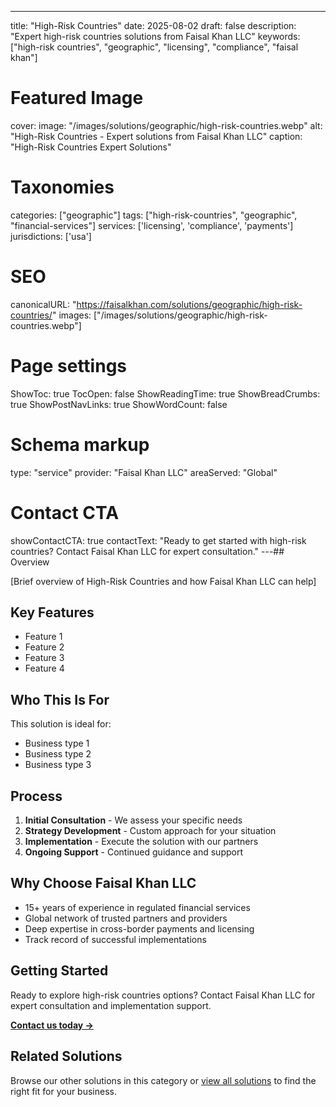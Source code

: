 ---
title: "High-Risk Countries"
date: 2025-08-02
draft: false
description: "Expert high-risk countries solutions from Faisal Khan LLC"
keywords: ["high-risk countries", "geographic", "licensing", "compliance", "faisal khan"]

# Featured Image
cover:
    image: "/images/solutions/geographic/high-risk-countries.webp"
    alt: "High-Risk Countries - Expert solutions from Faisal Khan LLC"
    caption: "High-Risk Countries Expert Solutions"

# Taxonomies
categories: ["geographic"]
tags: ["high-risk-countries", "geographic", "financial-services"]
services: ['licensing', 'compliance', 'payments']
jurisdictions: ['usa']

# SEO
canonicalURL: "https://faisalkhan.com/solutions/geographic/high-risk-countries/"
images: ["/images/solutions/geographic/high-risk-countries.webp"]

# Page settings
ShowToc: true
TocOpen: false
ShowReadingTime: true
ShowBreadCrumbs: true
ShowPostNavLinks: true
ShowWordCount: false

# Schema markup
type: "service"
provider: "Faisal Khan LLC"
areaServed: "Global"

# Contact CTA
showContactCTA: true
contactText: "Ready to get started with high-risk countries? Contact Faisal Khan LLC for expert consultation."
---## Overview

[Brief overview of High-Risk Countries and how Faisal Khan LLC can help]

## Key Features

- Feature 1
- Feature 2  
- Feature 3
- Feature 4

## Who This Is For

This solution is ideal for:

- Business type 1
- Business type 2
- Business type 3

## Process

1. **Initial Consultation** - We assess your specific needs
2. **Strategy Development** - Custom approach for your situation  
3. **Implementation** - Execute the solution with our partners
4. **Ongoing Support** - Continued guidance and support

## Why Choose Faisal Khan LLC

- 15+ years of experience in regulated financial services
- Global network of trusted partners and providers
- Deep expertise in cross-border payments and licensing
- Track record of successful implementations

## Getting Started

Ready to explore high-risk countries options? Contact Faisal Khan LLC for expert consultation and implementation support.

**[Contact us today →](mailto:contact@faisalkhan.com)**

## Related Solutions

Browse our other solutions in this category or [view all solutions](/solutions/) to find the right fit for your business.
